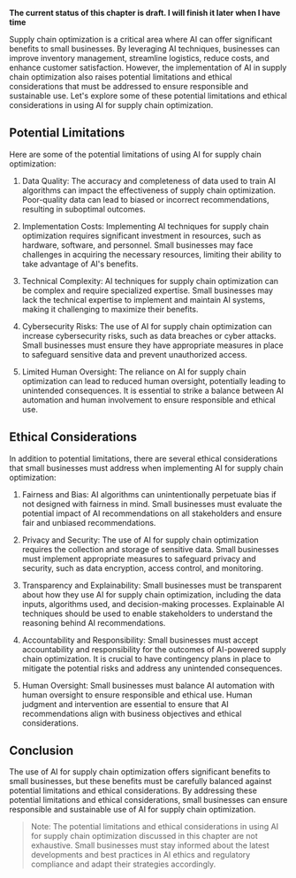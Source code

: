**The current status of this chapter is draft. I will finish it later when I have time**

Supply chain optimization is a critical area where AI can offer significant benefits to small businesses. By leveraging AI techniques, businesses can improve inventory management, streamline logistics, reduce costs, and enhance customer satisfaction. However, the implementation of AI in supply chain optimization also raises potential limitations and ethical considerations that must be addressed to ensure responsible and sustainable use. Let's explore some of these potential limitations and ethical considerations in using AI for supply chain optimization.

Potential Limitations
---------------------

Here are some of the potential limitations of using AI for supply chain optimization:

1. Data Quality: The accuracy and completeness of data used to train AI algorithms can impact the effectiveness of supply chain optimization. Poor-quality data can lead to biased or incorrect recommendations, resulting in suboptimal outcomes.

2. Implementation Costs: Implementing AI techniques for supply chain optimization requires significant investment in resources, such as hardware, software, and personnel. Small businesses may face challenges in acquiring the necessary resources, limiting their ability to take advantage of AI's benefits.

3. Technical Complexity: AI techniques for supply chain optimization can be complex and require specialized expertise. Small businesses may lack the technical expertise to implement and maintain AI systems, making it challenging to maximize their benefits.

4. Cybersecurity Risks: The use of AI for supply chain optimization can increase cybersecurity risks, such as data breaches or cyber attacks. Small businesses must ensure they have appropriate measures in place to safeguard sensitive data and prevent unauthorized access.

5. Limited Human Oversight: The reliance on AI for supply chain optimization can lead to reduced human oversight, potentially leading to unintended consequences. It is essential to strike a balance between AI automation and human involvement to ensure responsible and ethical use.

Ethical Considerations
----------------------

In addition to potential limitations, there are several ethical considerations that small businesses must address when implementing AI for supply chain optimization:

1. Fairness and Bias: AI algorithms can unintentionally perpetuate bias if not designed with fairness in mind. Small businesses must evaluate the potential impact of AI recommendations on all stakeholders and ensure fair and unbiased recommendations.

2. Privacy and Security: The use of AI for supply chain optimization requires the collection and storage of sensitive data. Small businesses must implement appropriate measures to safeguard privacy and security, such as data encryption, access control, and monitoring.

3. Transparency and Explainability: Small businesses must be transparent about how they use AI for supply chain optimization, including the data inputs, algorithms used, and decision-making processes. Explainable AI techniques should be used to enable stakeholders to understand the reasoning behind AI recommendations.

4. Accountability and Responsibility: Small businesses must accept accountability and responsibility for the outcomes of AI-powered supply chain optimization. It is crucial to have contingency plans in place to mitigate the potential risks and address any unintended consequences.

5. Human Oversight: Small businesses must balance AI automation with human oversight to ensure responsible and ethical use. Human judgment and intervention are essential to ensure that AI recommendations align with business objectives and ethical considerations.

Conclusion
----------

The use of AI for supply chain optimization offers significant benefits to small businesses, but these benefits must be carefully balanced against potential limitations and ethical considerations. By addressing these potential limitations and ethical considerations, small businesses can ensure responsible and sustainable use of AI for supply chain optimization.
> Note: The potential limitations and ethical considerations in using AI for supply chain optimization discussed in this chapter are not exhaustive. Small businesses must stay informed about the latest developments and best practices in AI ethics and regulatory compliance and adapt their strategies accordingly.
